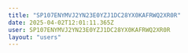 ```yaml
---
title: "SP107ENYMVJ2YN23E0YZJ1DC28YX0KAFRWQ2XR0R"
date: 2025-04-02T12:01:11.365Z
user: SP107ENYMVJ2YN23E0YZJ1DC28YX0KAFRWQ2XR0R
layout: "users"
---
```

    